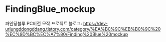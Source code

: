 # FindingBlue_mockup
 파인딩블루 PC버전 모작 프로젝트
 블로그: https://dev-urlungddongddang.tistory.com/category/%EA%B0%9C%EB%B0%9C%20%EC%9D%BC%EC%A7%80/Finding%20Blue%20mockup
